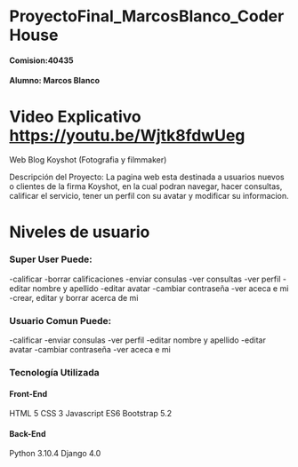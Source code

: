 # ProyectoFinal_MarcosBlanco_CoderHouse
 
#### Comision:40435
#### Alumno: Marcos Blanco
 
# Video Explicativo https://youtu.be/Wjtk8fdwUeg
 
 Web Blog Koyshot (Fotografia y filmmaker)
 
Descripción del Proyecto:
La pagina web esta destinada a usuarios nuevos o clientes de la firma Koyshot, en la cual podran
navegar, hacer consultas, calificar el servicio, tener un perfil con su avatar y modificar su informacion.

# Niveles de usuario
### Super User Puede:
  -calificar
  -borrar calificaciones
  -enviar consulas
  -ver consultas
  -ver perfil
  -editar nombre y apellido
  -editar avatar
  -cambiar contraseña
  -ver aceca e mi
  -crear, editar y borrar acerca de mi
### Usuario Comun Puede:
  -calificar
  -enviar consulas
  -ver perfil
  -editar nombre y apellido
  -editar avatar
  -cambiar contraseña
  -ver aceca e mi
 
 
 
### Tecnología Utilizada
#### Front-End
HTML 5
CSS 3
Javascript ES6
Bootstrap 5.2
#### Back-End
Python 3.10.4
Django 4.0
